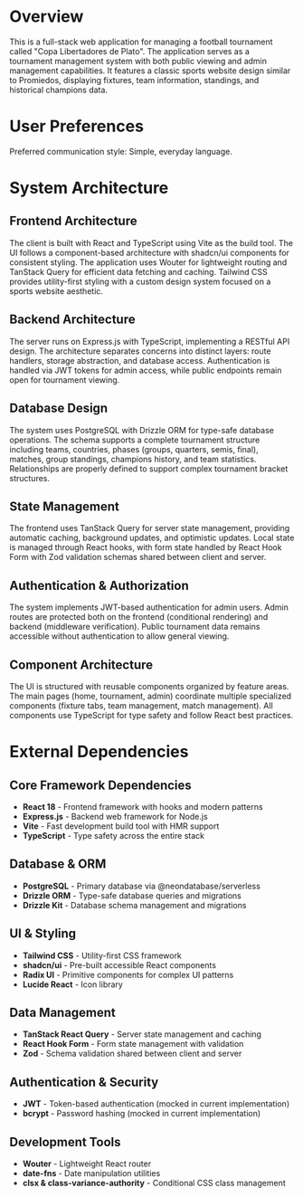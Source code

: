 # Overview

This is a full-stack web application for managing a football tournament called "Copa Libertadores de Plato". The application serves as a tournament management system with both public viewing and admin management capabilities. It features a classic sports website design similar to Promiedos, displaying fixtures, team information, standings, and historical champions data.

# User Preferences

Preferred communication style: Simple, everyday language.

# System Architecture

## Frontend Architecture
The client is built with React and TypeScript using Vite as the build tool. The UI follows a component-based architecture with shadcn/ui components for consistent styling. The application uses Wouter for lightweight routing and TanStack Query for efficient data fetching and caching. Tailwind CSS provides utility-first styling with a custom design system focused on a sports website aesthetic.

## Backend Architecture
The server runs on Express.js with TypeScript, implementing a RESTful API design. The architecture separates concerns into distinct layers: route handlers, storage abstraction, and database access. Authentication is handled via JWT tokens for admin access, while public endpoints remain open for tournament viewing.

## Database Design
The system uses PostgreSQL with Drizzle ORM for type-safe database operations. The schema supports a complete tournament structure including teams, countries, phases (groups, quarters, semis, final), matches, group standings, champions history, and team statistics. Relationships are properly defined to support complex tournament bracket structures.

## State Management
The frontend uses TanStack Query for server state management, providing automatic caching, background updates, and optimistic updates. Local state is managed through React hooks, with form state handled by React Hook Form with Zod validation schemas shared between client and server.

## Authentication & Authorization
The system implements JWT-based authentication for admin users. Admin routes are protected both on the frontend (conditional rendering) and backend (middleware verification). Public tournament data remains accessible without authentication to allow general viewing.

## Component Architecture
The UI is structured with reusable components organized by feature areas. The main pages (home, tournament, admin) coordinate multiple specialized components (fixture tabs, team management, match management). All components use TypeScript for type safety and follow React best practices.

# External Dependencies

## Core Framework Dependencies
- **React 18** - Frontend framework with hooks and modern patterns
- **Express.js** - Backend web framework for Node.js
- **Vite** - Fast development build tool with HMR support
- **TypeScript** - Type safety across the entire stack

## Database & ORM
- **PostgreSQL** - Primary database via @neondatabase/serverless
- **Drizzle ORM** - Type-safe database queries and migrations
- **Drizzle Kit** - Database schema management and migrations

## UI & Styling
- **Tailwind CSS** - Utility-first CSS framework
- **shadcn/ui** - Pre-built accessible React components
- **Radix UI** - Primitive components for complex UI patterns
- **Lucide React** - Icon library

## Data Management
- **TanStack React Query** - Server state management and caching
- **React Hook Form** - Form state management with validation
- **Zod** - Schema validation shared between client and server

## Authentication & Security
- **JWT** - Token-based authentication (mocked in current implementation)
- **bcrypt** - Password hashing (mocked in current implementation)

## Development Tools
- **Wouter** - Lightweight React router
- **date-fns** - Date manipulation utilities
- **clsx & class-variance-authority** - Conditional CSS class management